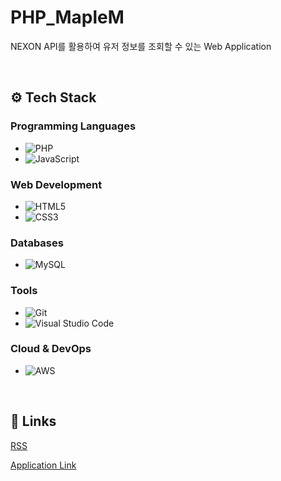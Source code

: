 # PHP_MapleM

NEXON API를 활용하여 유저 정보를 조회할 수 있는 Web Application

</br>

## ⚙️ Tech Stack

### Programming Languages
- ![PHP](https://img.shields.io/badge/PHP-777BB4?style=flat-square&logo=php&logoColor=white)
- ![JavaScript](https://img.shields.io/badge/JavaScript-F7DF1E?style=flat-square&logo=javascript&logoColor=black)

### Web Development
- ![HTML5](https://img.shields.io/badge/HTML5-E34F26?style=flat-square&logo=html5&logoColor=white)
- ![CSS3](https://img.shields.io/badge/CSS3-1572B6?style=flat-square&logo=css3&logoColor=white)

### Databases
- ![MySQL](https://img.shields.io/badge/MySQL-4479A1?style=flat-square&logo=mysql&logoColor=white)

### Tools
- ![Git](https://img.shields.io/badge/Git-F05032?style=flat-square&logo=git&logoColor=white)
- ![Visual Studio Code](https://img.shields.io/badge/VS%20Code-007ACC?style=flat-square&logo=visualstudiocode&logoColor=white)

### Cloud & DevOps
- ![AWS](https://img.shields.io/badge/Amazon%20AWS-232F3E?style=flat-square&logo=amazonaws&logoColor=white)

</br>

## 🚀 Links

[RSS](https://www.newswire.co.kr/?md=A31)

[Application Link](https://maplem.joonoo.kr/)
